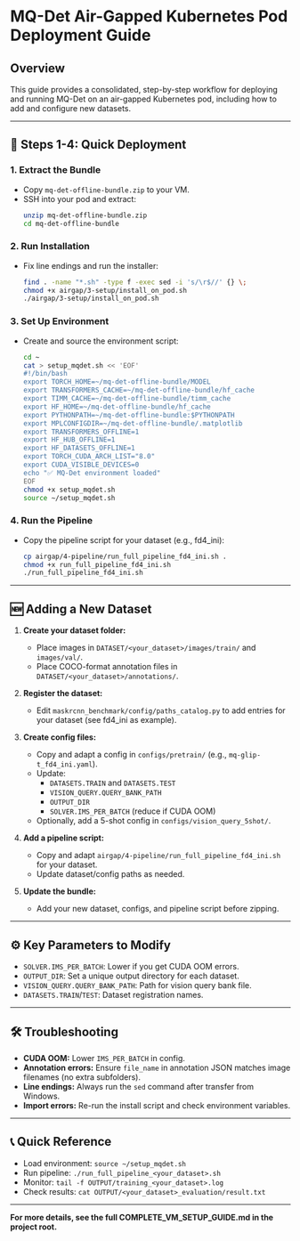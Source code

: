 # MQ-Det Air-Gapped Kubernetes Pod Deployment Guide

## Overview
This guide provides a consolidated, step-by-step workflow for deploying and running MQ-Det on an air-gapped Kubernetes pod, including how to add and configure new datasets.

---

## 🚀 Steps 1-4: Quick Deployment

### 1. Extract the Bundle
- Copy `mq-det-offline-bundle.zip` to your VM.
- SSH into your pod and extract:
  ```bash
  unzip mq-det-offline-bundle.zip
  cd mq-det-offline-bundle
  ```

### 2. Run Installation
- Fix line endings and run the installer:
  ```bash
  find . -name "*.sh" -type f -exec sed -i 's/\r$//' {} \;
  chmod +x airgap/3-setup/install_on_pod.sh
  ./airgap/3-setup/install_on_pod.sh
  ```

### 3. Set Up Environment
- Create and source the environment script:
  ```bash
  cd ~
  cat > setup_mqdet.sh << 'EOF'
  #!/bin/bash
  export TORCH_HOME=~/mq-det-offline-bundle/MODEL
  export TRANSFORMERS_CACHE=~/mq-det-offline-bundle/hf_cache
  export TIMM_CACHE=~/mq-det-offline-bundle/timm_cache
  export HF_HOME=~/mq-det-offline-bundle/hf_cache
  export PYTHONPATH=~/mq-det-offline-bundle:$PYTHONPATH
  export MPLCONFIGDIR=~/mq-det-offline-bundle/.matplotlib
  export TRANSFORMERS_OFFLINE=1
  export HF_HUB_OFFLINE=1
  export HF_DATASETS_OFFLINE=1
  export TORCH_CUDA_ARCH_LIST="8.0"
  export CUDA_VISIBLE_DEVICES=0
  echo "✅ MQ-Det environment loaded"
  EOF
  chmod +x setup_mqdet.sh
  source ~/setup_mqdet.sh
  ```

### 4. Run the Pipeline
- Copy the pipeline script for your dataset (e.g., fd4_ini):
  ```bash
  cp airgap/4-pipeline/run_full_pipeline_fd4_ini.sh .
  chmod +x run_full_pipeline_fd4_ini.sh
  ./run_full_pipeline_fd4_ini.sh
  ```

---

## 🆕 Adding a New Dataset

1. **Create your dataset folder:**
   - Place images in `DATASET/<your_dataset>/images/train/` and `images/val/`.
   - Place COCO-format annotation files in `DATASET/<your_dataset>/annotations/`.

2. **Register the dataset:**
   - Edit `maskrcnn_benchmark/config/paths_catalog.py` to add entries for your dataset (see fd4_ini as example).

3. **Create config files:**
   - Copy and adapt a config in `configs/pretrain/` (e.g., `mq-glip-t_fd4_ini.yaml`).
   - Update:
     - `DATASETS.TRAIN` and `DATASETS.TEST`
     - `VISION_QUERY.QUERY_BANK_PATH`
     - `OUTPUT_DIR`
     - `SOLVER.IMS_PER_BATCH` (reduce if CUDA OOM)
   - Optionally, add a 5-shot config in `configs/vision_query_5shot/`.

4. **Add a pipeline script:**
   - Copy and adapt `airgap/4-pipeline/run_full_pipeline_fd4_ini.sh` for your dataset.
   - Update dataset/config paths as needed.

5. **Update the bundle:**
   - Add your new dataset, configs, and pipeline script before zipping.

---

## ⚙️ Key Parameters to Modify
- `SOLVER.IMS_PER_BATCH`: Lower if you get CUDA OOM errors.
- `OUTPUT_DIR`: Set a unique output directory for each dataset.
- `VISION_QUERY.QUERY_BANK_PATH`: Path for vision query bank file.
- `DATASETS.TRAIN`/`TEST`: Dataset registration names.

---

## 🛠️ Troubleshooting
- **CUDA OOM:** Lower `IMS_PER_BATCH` in config.
- **Annotation errors:** Ensure `file_name` in annotation JSON matches image filenames (no extra subfolders).
- **Line endings:** Always run the `sed` command after transfer from Windows.
- **Import errors:** Re-run the install script and check environment variables.

---

## 📞 Quick Reference
- Load environment: `source ~/setup_mqdet.sh`
- Run pipeline: `./run_full_pipeline_<your_dataset>.sh`
- Monitor: `tail -f OUTPUT/training_<your_dataset>.log`
- Check results: `cat OUTPUT/<your_dataset>_evaluation/result.txt`

---

**For more details, see the full COMPLETE_VM_SETUP_GUIDE.md in the project root.**
